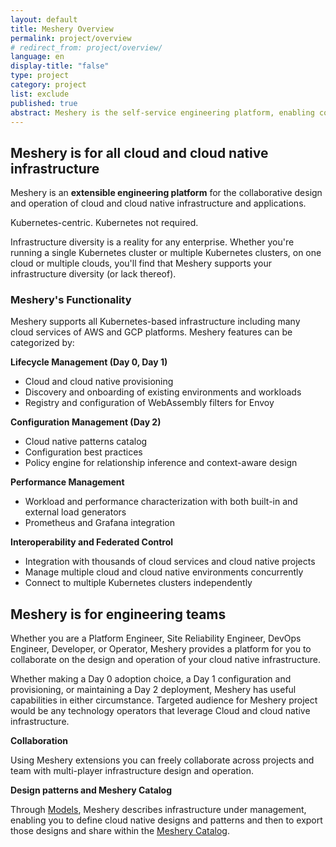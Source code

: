 ```yaml
---
layout: default
title: Meshery Overview
permalink: project/overview
# redirect_from: project/overview/
language: en
display-title: "false"
type: project
category: project
list: exclude
published: true
abstract: Meshery is the self-service engineering platform, enabling collaborative design and operation of cloud and cloud native infrastructure.
---
```


## Meshery is for all cloud and cloud native infrastructure

Meshery is an **extensible engineering platform** for the collaborative design and operation of cloud and cloud native infrastructure and applications.

Kubernetes-centric. Kubernetes not required.

Infrastructure diversity is a reality for any enterprise. Whether you're running a single Kubernetes cluster or multiple Kubernetes clusters, on one cloud or multiple clouds, you'll find that Meshery supports your infrastructure diversity (or lack thereof).

### Meshery's Functionality

Meshery supports all Kubernetes-based infrastructure including many cloud services of AWS and GCP platforms. Meshery features can be categorized by:

**Lifecycle Management (Day 0, Day 1)**

- Cloud and cloud native provisioning
- Discovery and onboarding of existing environments and workloads
- Registry and configuration of WebAssembly filters for Envoy

**Configuration Management (Day 2)**

- Cloud native patterns catalog
- Configuration best practices
- Policy engine for relationship inference and context-aware design

**Performance Management**

- Workload and performance characterization with both built-in and external load generators
- Prometheus and Grafana integration

**Interoperability and Federated Control**

- Integration with thousands of cloud services and cloud native projects
- Manage multiple cloud and cloud native environments concurrently
- Connect to multiple Kubernetes clusters independently

## Meshery is for engineering teams

Whether you are a Platform Engineer, Site Reliability Engineer, DevOps Engineer, Developer, or Operator, Meshery provides a platform for you to collaborate on the design and operation of your cloud native infrastructure.

Whether making a Day 0 adoption choice, a Day 1 configuration and provisioning, or maintaining a Day 2 deployment, Meshery has useful capabilities in either circumstance. Targeted audience for Meshery project would be any technology operators that leverage Cloud and cloud native infrastructure.

**Collaboration**

Using Meshery extensions you can freely collaborate across projects and team with multi-player infrastructure design and operation.

**Design patterns and Meshery Catalog**

Through [Models]({{site.baseurl}}/concepts/logical/models), Meshery describes infrastructure under management, enabling you to define cloud native designs and patterns and then to export those designs and share within the <a href="https://meshery.io/catalog" target="_self_">Meshery Catalog</a>.

<!--
### Meshery is for performance management

Meshery helps users weigh the value of their cloud native deployments against the overhead incurred in running different deployment scenarios and different configruations. Meshery provides statistical analysis of the request latency and throughput seen across various permutations of your workload, infrastructure and infrastructure configuration. In addition to request latency and throughput, Meshery also tracks memory and CPU overhead in of the nodes in your cluster. Establish a performance benchmark and track performance against this baseline as your environment changes over time.
-->

<!-- ### Supported Integrations

#### **Stable**

| Adapter | Status |
| :----------- | -----: |
{% for adapter in site.adapters -%}
{% if adapter.project_status == "stable" -%}
| <img src="{{ adapter.image }}" style="width:20px" /> [{{ adapter.name }}]({{ site.baseurl }}{{ adapter.url }}) | {{ adapter.project_status }} |
{% endif -%}
{% endfor %}

##### **Beta**

| Adapter | Status |
| :----------- | -----: |
{% for adapter in site.adapters -%}
{% if adapter.project_status == "beta" -%}
| <img src="{{ adapter.image }}" style="width:20px" /> [{{ adapter.name }}]({{ site.baseurl }}{{ adapter.url }}) | {{ adapter.project_status }} |
{% endif -%}
{% endfor %}

##### **Alpha** - Meshery adapters for which we are seeking community-contributed support.

| Adapter | Status |
| :----------- | -----: |
{% for adapter in site.adapters -%}
{% if adapter.project_status == "alpha" -%}
| <img src="{{ adapter.image }}" style="width:20px" /> [{{ adapter.name }}]({{ site.baseurl }}{{ adapter.url }}) | {{ adapter.project_status }} |
{% endif -%}
{% endfor %}
 -->

<!-- ## Meshery as a project and its community

{% assign sorted_pages = site.pages | sort: "type" | reverse %}

<ul>
    {% for item in sorted_pages %}
    {% if item.type=="project" and item.language=="en" and item.list != "exclude" %}
      <li><a href="{{ site.baseurl }}{{ item.url }}">{{ item.title }}</a>
      {% if item.description != " " %}
        -  {{ item.description }}
      {% endif %}
      </li>
      {% endif %}
    {% endfor %}
</ul>
-->
